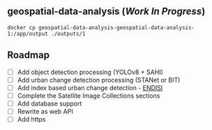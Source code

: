 ## geospatial-data-analysis (*Work In Progress*)

```
docker cp geospatial-data-analysis-geospatial-data-analysis-1:/app/output ./outputs/1
```

<!--

docker cp geospatial-data-analysis-geospatial-data-analysis-1:/app/reqs.txt ./reqs.txt

-->

## Roadmap

- [ ] Add object detection processing (YOLOv8 + SAHI)
- [ ] Add urban change detection processing (STANet or BIT)
- [ ] Add index based urban change detection - [ENDISI](https://docs.digitalearthafrica.org/en/latest/sandbox/notebooks/Real_world_examples/Urban_change_detection.html)
- [ ] Complete the Satellite Image Collections sections
- [ ] Add database support
- [ ] Rewrite as web API
- [ ] Add https

<!--

## Satellite Image Collections

This section contains various sources of satellite image collections separated in two categories, those are do not require payment and those that do.

### Non-Commercial Satellite Image Collections

- https://www.sentinel-hub.com/
- https://collections.sentinel-hub.com/
- https://earthexplorer.usgs.gov/
- https://www.nesdis.noaa.gov/real-time-imagery/imagery-collections
- https://aws.amazon.com/earth/
- https://earthdata.nasa.gov/eosdis/science-system-description/eosdis-components/gibs
- https://registry.opendata.aws/tag/satellite-imagery/
- https://registry.opendata.aws/?search=tags:gis,earth%20observation,events,mapping,meteorological,environmental,transportation
- https://www.iqt.org/library/the-rareplanes-dataset
- https://torchgeo.readthedocs.io/en/stable/api/datasets.html
- https://planetarycomputer.microsoft.com/catalog
- https://spacedata.copernicus.eu/worldview-2


### Commercial Satellite Image Collections

- https://intelligence.airbus.com/imagery/our-optical-and-radar-satellite-imagery/
- https://skywatch.com/products/explore/
- https://eos.com/products/high-resolution-images/
- https://www.maxar.com/maxar-intelligence/products/satellite-imagery
- https://www.planet.com/products/high-resolution-satellite-imagery/
- https://www.nearmap.com/products
- https://intelligence.airbus.com/imagery/our-optical-and-radar-satellite-imagery/pleiades/
- https://hub.arcgis.com/datasets/esri::high-resolution-30cm-imagery/about
- https://www.maptiler.com/satellite/
- https://www.euspaceimaging.com/


## Datasets

- Dior
- [Dota](https://captain-whu.github.io/DOTA/index.html)
- [xView](https://xviewdataset.org/)
- https://jss367.github.io/overhead-imagery-datasets-for-object-detection.html
- https://github.com/satellite-image-deep-learning/datasets/tree/main

### Geo
- https://torchgeo.readthedocs.io/en/stable/api/datasets.html#enviroatlas
- https://torchgeo.readthedocs.io/en/stable/api/datasets.html#landcover-ai-geo
- https://torchgeo.readthedocs.io/en/stable/api/datasets.html#naip

### Non-Geo
- https://torchgeo.readthedocs.io/en/stable/api/datasets.html#deepglobe-land-cover
- https://torchgeo.readthedocs.io/en/stable/api/datasets.html#fair1m
- https://torchgeo.readthedocs.io/en/stable/api/datasets.html#geonrw
- **https://torchgeo.readthedocs.io/en/stable/api/datasets.html#inria-aerial-image-labeling**
- **https://torchgeo.readthedocs.io/en/stable/api/datasets.html#id10**
- https://torchgeo.readthedocs.io/en/stable/api/datasets.html#loveda
- **https://torchgeo.readthedocs.io/en/stable/api/datasets.html#patternnet**
- https://torchgeo.readthedocs.io/en/stable/api/datasets.html#spacenet
- https://torchgeo.readthedocs.io/en/stable/api/datasets.html#uc-merced
- **https://torchgeo.readthedocs.io/en/stable/api/datasets.html#vhr-10**

https://torchgeo.readthedocs.io/en/stable/api/datasets.html
https://arxiv.org/abs/2107.12283 

>
